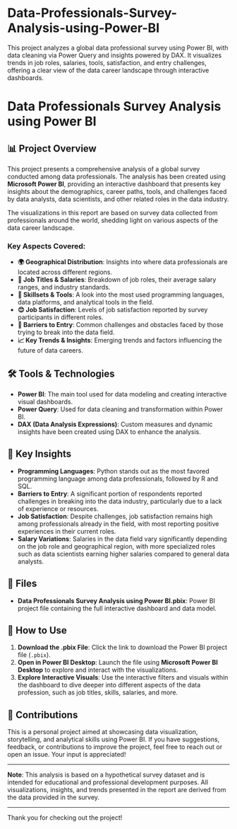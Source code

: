 # Data-Professionals-Survey-Analysis-using-Power-BI
This project analyzes a global data professional survey using Power BI, with data cleaning via Power Query and insights powered by DAX. It visualizes trends in job roles, salaries, tools, satisfaction, and entry challenges, offering a clear view of the data career landscape through interactive dashboards.
# Data Professionals Survey Analysis using Power BI

## 📊 Project Overview

This project presents a comprehensive analysis of a global survey conducted among data professionals. The analysis has been created using **Microsoft Power BI**, providing an interactive dashboard that presents key insights about the demographics, career paths, tools, and challenges faced by data analysts, data scientists, and other related roles in the data industry.

The visualizations in this report are based on survey data collected from professionals around the world, shedding light on various aspects of the data career landscape.

### Key Aspects Covered:
- **🌍 Geographical Distribution**: Insights into where data professionals are located across different regions.
- **💼 Job Titles & Salaries**: Breakdown of job roles, their average salary ranges, and industry standards.
- **🧠 Skillsets & Tools**: A look into the most used programming languages, data platforms, and analytical tools in the field.
- **😊 Job Satisfaction**: Levels of job satisfaction reported by survey participants in different roles.
- **🚪 Barriers to Entry**: Common challenges and obstacles faced by those trying to break into the data field.
- **📈 Key Trends & Insights**: Emerging trends and factors influencing the future of data careers.

## 🛠️ Tools & Technologies

- **Power BI**: The main tool used for data modeling and creating interactive visual dashboards.
- **Power Query**: Used for data cleaning and transformation within Power BI.
- **DAX (Data Analysis Expressions)**: Custom measures and dynamic insights have been created using DAX to enhance the analysis.

## 🎯 Key Insights

- **Programming Languages**: Python stands out as the most favored programming language among data professionals, followed by R and SQL.
- **Barriers to Entry**: A significant portion of respondents reported challenges in breaking into the data industry, particularly due to a lack of experience or resources.
- **Job Satisfaction**: Despite challenges, job satisfaction remains high among professionals already in the field, with most reporting positive experiences in their current roles.
- **Salary Variations**: Salaries in the data field vary significantly depending on the job role and geographical region, with more specialized roles such as data scientists earning higher salaries compared to general data analysts.

## 📁 Files

- **Data Professionals Survey Analysis using Power BI.pbix**: Power BI project file containing the full interactive dashboard and data model.

## 📌 How to Use

1. **Download the .pbix File**: Click the link to download the Power BI project file (`.pbix`).
2. **Open in Power BI Desktop**: Launch the file using **Microsoft Power BI Desktop** to explore and interact with the visualizations.
3. **Explore Interactive Visuals**: Use the interactive filters and visuals within the dashboard to dive deeper into different aspects of the data profession, such as job titles, skills, salaries, and more.
   
## 🤝 Contributions

This is a personal project aimed at showcasing data visualization, storytelling, and analytical skills using Power BI. If you have suggestions, feedback, or contributions to improve the project, feel free to reach out or open an issue. Your input is appreciated!

---

**Note**: This analysis is based on a hypothetical survey dataset and is intended for educational and professional development purposes. All visualizations, insights, and trends presented in the report are derived from the data provided in the survey.

---

Thank you for checking out the project!
